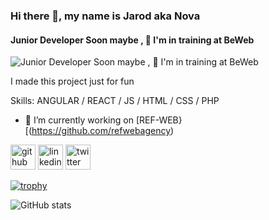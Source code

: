 ### Hi there 👋, my name is Jarod aka Nova
#### Junior Developer Soon maybe  , 🌱 I'm in training at BeWeb 
![Junior Developer Soon maybe  , 🌱 I'm in training at BeWeb ](https://i.ibb.co/ykRCb19/Sans-titre-1.png)

I made this project just for fun

Skills: ANGULAR / REACT / JS / HTML / CSS / PHP 

- 🔭 I’m currently working on [REF-WEB}[(https://github.com/refwebagency)


[<img src='https://cdn.jsdelivr.net/npm/simple-icons@3.0.1/icons/github.svg' alt='github' height='40'>](https://github.com/WJarod)  [<img src='https://cdn.jsdelivr.net/npm/simple-icons@3.0.1/icons/linkedin.svg' alt='linkedin' height='40'>](https://www.linkedin.com/in/https://www.linkedin.com/in/jarod-wuillaume-111783190//)  [<img src='https://cdn.jsdelivr.net/npm/simple-icons@3.0.1/icons/twitter.svg' alt='twitter' height='40'>](https://twitter.com/https://twitter.com/W_Nova_)  

[![trophy](https://github-profile-trophy.vercel.app/?username=WJarod)](https://github.com/ryo-ma/github-profile-trophy)

![GitHub stats](https://github-readme-stats.vercel.app/api?username=WJarod&show_icons=true&theme=tokyonight)  
